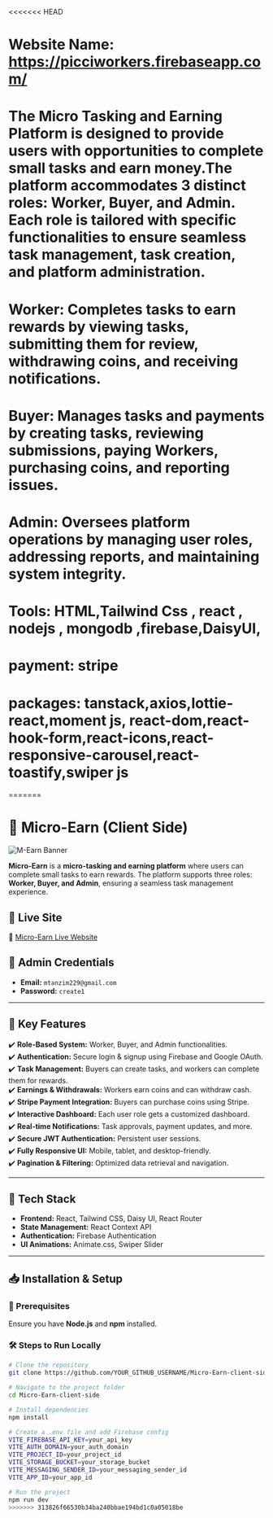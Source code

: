 <<<<<<< HEAD
# Website Name: https://picciworkers.firebaseapp.com/

# The Micro Tasking and Earning Platform is designed to provide users with opportunities to complete small tasks and earn money.The platform accommodates 3 distinct roles: Worker, Buyer, and Admin. Each role is tailored with specific functionalities to ensure seamless task management, task creation, and platform administration. 


# Worker: Completes tasks to earn rewards by viewing tasks, submitting them for review, withdrawing coins, and receiving notifications.

# Buyer: Manages tasks and payments by creating tasks, reviewing submissions, paying Workers, purchasing coins, and reporting issues.

# Admin: Oversees platform operations by managing user roles, addressing reports, and maintaining system integrity.

# Tools: HTML,Tailwind Css , react , nodejs , mongodb ,firebase,DaisyUI,

# payment: stripe 

# packages: tanstack,axios,lottie-react,moment js, react-dom,react-hook-form,react-icons,react-responsive-carousel,react-toastify,swiper js
=======
# 🚀 Micro-Earn (Client Side)

![M-Earn Banner](https://i.ibb.co.com/JFmJRpS8/me.png)

**Micro-Earn** is a **micro-tasking and earning platform** where users can complete small tasks to earn rewards. The platform supports three roles: **Worker, Buyer, and Admin**, ensuring a seamless task management experience.

## 🌟 Live Site  
🔗 [Micro-Earn Live Website](https://assignment-12-3a245.web.app/)  


## 👤 Admin Credentials  
- **Email:** `mtanzim229@gmail.com`  
- **Password:** `create1`  

---

## 🚀 Key Features  
✔️ **Role-Based System:** Worker, Buyer, and Admin functionalities.  
✔️ **Authentication:** Secure login & signup using Firebase and Google OAuth.  
✔️ **Task Management:** Buyers can create tasks, and workers can complete them for rewards.  
✔️ **Earnings & Withdrawals:** Workers earn coins and can withdraw cash.  
✔️ **Stripe Payment Integration:** Buyers can purchase coins using Stripe.  
✔️ **Interactive Dashboard:** Each user role gets a customized dashboard.  
✔️ **Real-time Notifications:** Task approvals, payment updates, and more.  
✔️ **Secure JWT Authentication:** Persistent user sessions.  
✔️ **Fully Responsive UI:** Mobile, tablet, and desktop-friendly.  
✔️ **Pagination & Filtering:** Optimized data retrieval and navigation.  

---

## 📌 Tech Stack  
- **Frontend:** React, Tailwind CSS, Daisy UI, React Router  
- **State Management:** React Context API  
- **Authentication:** Firebase Authentication  
- **UI Animations:** Animate.css, Swiper Slider  

---

## 📥 Installation & Setup  

### 🔧 Prerequisites  
Ensure you have **Node.js** and **npm** installed.  

### 🛠️ Steps to Run Locally  
```sh
# Clone the repository
git clone https://github.com/YOUR_GITHUB_USERNAME/Micro-Earn-client-side.git

# Navigate to the project folder
cd Micro-Earn-client-side

# Install dependencies
npm install

# Create a .env file and add Firebase config
VITE_FIREBASE_API_KEY=your_api_key
VITE_AUTH_DOMAIN=your_auth_domain
VITE_PROJECT_ID=your_project_id
VITE_STORAGE_BUCKET=your_storage_bucket
VITE_MESSAGING_SENDER_ID=your_messaging_sender_id
VITE_APP_ID=your_app_id

# Run the project
npm run dev
>>>>>>> 313826f66530b34ba240bbae194bd1c0a05018be
